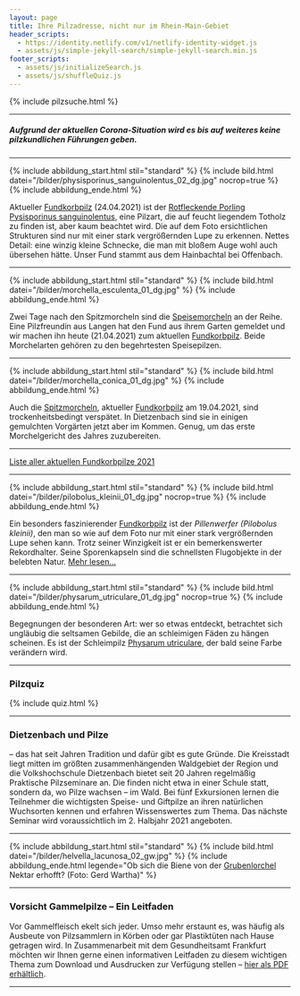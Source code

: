 ```yaml
---
layout: page
title: Ihre Pilzadresse, nicht nur im Rhein-Main-Gebiet
header_scripts:
  - https://identity.netlify.com/v1/netlify-identity-widget.js
  - assets/js/simple-jekyll-search/simple-jekyll-search.min.js
footer_scripts:
  - assets/js/initializeSearch.js
  - assets/js/shuffleQuiz.js
---
```

{% include pilzsuche.html %}

- - -

##### Aufgrund der aktuellen Corona-Situation wird es bis auf weiteres keine pilzkundlichen Führungen geben.

- - -

{% include abbildung_start.html stil="standard" %}
{% include bild.html datei="/bilder/physisporinus_sanguinolentus_02_dg.jpg" nocrop=true %}
{% include abbildung_ende.html %}

Aktueller [Fundkorbpilz](AA "Glossar-") (24.04.2021) ist der [Rotfleckende Porling Pysisporinus sanguinolentus](/pilze/physisporinus-sanguinolentus-rotfleckender-porling), eine Pilzart, die auf feucht liegendem Totholz zu finden ist, aber kaum beachtet wird. Die auf dem Foto ersichtlichen Strukturen sind nur mit einer stark vergrößernden Lupe zu erkennen. Nettes Detail: eine winzig kleine Schnecke, die man mit bloßem Auge wohl auch übersehen hätte. Unser Fund stammt aus dem Hainbachtal bei Offenbach.

- - -

{% include abbildung_start.html stil="standard" %}
{% include bild.html datei="/bilder/morchella_esculenta_01_dg.jpg" %}
{% include abbildung_ende.html %}

Zwei Tage nach den Spitzmorcheln sind die [Speisemorcheln](/pilze/morchella-esculenta-speisemorchel) an der Reihe. Eine Pilzfreundin aus Langen hat den Fund aus ihrem Garten gemeldet und wir machen ihn heute (21.04.2021) zum aktuellen [Fundkorbpilz](AA "Glossar-"). Beide Morchelarten gehören zu den begehrtesten Speisepilzen.

- - -

{% include abbildung_start.html stil="standard" %}
{% include bild.html datei="/bilder/morchella_conica_01_dg.jpg" %}
{% include abbildung_ende.html %}

Auch die [Spitzmorcheln](/pilze/morchella-conica-spitzmorchel), aktueller [Fundkorbpilz](AA "Glossar-") am 19.04.2021, sind trockenheitsbedingt verspätet. In Dietzenbach sind sie in einigen gemulchten Vorgärten jetzt aber im Kommen. Genug, um das erste Morchelgericht des Jahres zuzubereiten.

- - -

[Liste aller aktuellen Fundkorbpilze 2021](/artikel/liste-aller-aktuellen-fundkorbpilze-2021.html)

- - -

{% include abbildung_start.html stil="standard" %}
{% include bild.html datei="/bilder/pilobolus_kleinii_01_dg.jpg" nocrop=true %}
{% include abbildung_ende.html %}

Ein besonders faszinierender [Fundkorbpilz](AA "Glossar-") ist der *Pillenwerfer (Pilobolus kleinii)*, den man so wie auf dem Foto nur mit einer stark vergrößernden Lupe sehen kann. Trotz seiner Winzigkeit ist er ein bemerkenswerter Rekordhalter. Seine Sporenkapseln sind die schnellsten Flugobjekte in der belebten Natur. [Mehr lesen...](/pilze/pilobolus-kleinii-pillenwerfer)

- - -

{% include abbildung_start.html stil="standard" %}
{% include bild.html datei="/bilder/physarum_utriculare_01_dg.jpg" nocrop=true %}
{% include abbildung_ende.html %}

Begegnungen der besonderen Art: wer so etwas entdeckt, betrachtet sich ungläubig die seltsamen Gebilde, die an schleimigen Fäden zu hängen scheinen. Es ist der Schleimpilz [Physarum utriculare](/pilze/physarum-utriculare-fadenfruchtschleimpilz), der bald seine Farbe verändern wird.

- - -

### Pilzquiz

{% include quiz.html %}

- - -

### Dietzenbach und Pilze

– das hat seit Jahren Tradition und dafür gibt es gute Gründe. Die Kreisstadt liegt mitten im größten zusammenhängenden Waldgebiet der Region und die Volkshochschule Dietzenbach bietet seit 20 Jahren regelmäßig Praktische Pilzseminare an. Die finden nicht etwa in einer Schule statt, sondern da, wo Pilze wachsen – im Wald. Bei fünf Exkursionen lernen die Teilnehmer die wichtigsten Speise- und Giftpilze an ihren natürlichen Wuchsorten kennen und erfahren Wissenswertes zum Thema. Das nächste Seminar wird voraussichtlich im 2. Halbjahr 2021 angeboten.

- - -

{% include abbildung_start.html stil="standard" %}
{% include bild.html datei="/bilder/helvella_lacunosa_02_gw.jpg" %}
{% include abbildung_ende.html legende="Ob sich die Biene von der <a href='/pilze/helvella-lacunosa-grubenlorchel'>Grubenlorchel</a> Nektar erhofft?  (Foto: Gerd Wartha)" %}

- - -

### Vorsicht Gammelpilze – Ein Leitfaden

Vor Gammelfleisch ekelt sich jeder. Umso mehr erstaunt es, was häufig als Ausbeute von Pilzsammlern in Körben oder gar Plastiktüten nach Hause getragen wird. In Zusammenarbeit mit dem Gesundheitsamt Frankfurt möchten wir Ihnen gerne einen informativen Leitfaden zu diesem wichtigen Thema zum Download und Ausdrucken zur Verfügung stellen – [hier als PDF erhältlich](/assets/docs/Fundkorb.de-Gammelpilze.pdf).

- - -